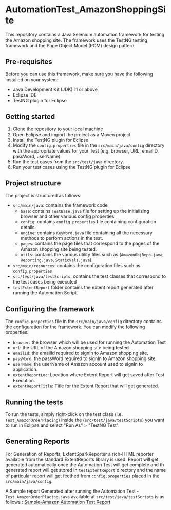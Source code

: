 # AutomationTest_AmazonShoppingSite

This repository contains a Java Selenium automation framework for testing the Amazon shopping site. The framework uses the TestNG testing framework and the Page Object Model (POM) design pattern.

## Pre-requisites

Before you can use this framework, make sure you have the following installed on your system:

- Java Development Kit (JDK) 11 or above
- Eclipse IDE
- TestNG plugin for Eclipse

## Getting started

1. Clone the repository to your local machine
2. Open Eclipse and import the project as a Maven project
3. Install the TestNG plugin for Eclipse
4. Modify the `config.properties` file in the `src/main/java/config` directory with the appropriate values for your Test (e.g. browser, URL, emailID, passWord, userName)
5. Run the test cases from the `src/test/java` directory.
6. Run your test cases using the TestNG plugin for Eclipse

## Project structure

The project is structured as follows:

- `src/main/java`: contains the framework code
  - `base`: contains `TestBase.java` file for setting up the initializing browser and other various config properties.
  - `config`: contains `config.properties` file containing configuration details.
  - `engine`: contains `KeyWord.java` file containing all the necessary methods to perform actions in the test.
  - `pages`: contains the page files that correspond to the pages of the Amazon shopping site being tested.
  - `utils`: contains the various utility files such as (`AmazonObjRepo.java`, `Reporting.java`, `StaticVals.java`).
- `src/main/resources`: contains the configuration files such as `config.properties`
- `src/test/java/testScripts`: contains the test classes that correspond to the test cases being executed
- `testExtentReport` folder contains the extent report generated after running the Automation Script.

## Configuring the framework

The `config.properties` file in the `src/main/java/config` directory contains the configuration for the framework. You can modify the following properties:

- `browser`: the browser which will be used for running the Automation Test
- `url`: the URL of the Amazon shopping site being tested
- `emailId`: the emailId required to signIn to Amazon shopping site. 
- `passWord`: the passWord required to signIn to Amazon shopping site.
- `userName`: the userName of Amazon account used to signIn to application.
- `extentReportLoc`: Location where Extent Report will get saved after Test Execution.
- `extentReportTitle`: Title for the Extent Report that will get generated. 

## Running the tests

To run the tests, simply right-click on the test class (i.e. `Test_AmazonOrderPlacing`) inside the (`src/test/java/testScripts`) you want to run in Eclipse and select "Run As" > "TestNG Test".

## Generating Reports

For Generation of Reports, ExtentSparkReporter a rich-HTML reporter available from the standard ExtentReports library is used. Report will get generated automatically once the Automation Test will get complete and th generated report will get stored in `testExtentReport` directory and the name of particular report will get fecthed from `config.properties` placed in the `src/main/java/config`.

A Sample report Generated after running the Automation Test - `Test_AmazonOrderPlacing.java` available at `src/test/java/testScripts` is as follows :
[Sample-Amazon Automation Test Report](Amazon_Automation_Test_Report.html)
